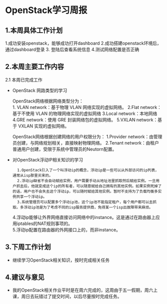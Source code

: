 
# OpenStack学习周报

## 1.本周具体工作计划

1.成功安装openstack，能够成功打开dashboard
2.成功搭建openstack环境后，通过dashboard登录
3. 登陆后查看系统信息
4.测试网络配置是否正确
	
## 2.本周主要工作内容

2.1 本周已完成工作  

- OpenStack 网路类型的学习

     OpenStack网络根据网络类型分为：  
        1. VLAN network：基于物理 VLAN 网络实现的虚拟网络。
        2.Flat network：基于不使用 VLAN 的物理网络实现的虚拟网络
        3.Local network：本地网络
        4.GRE network：使用 GRE 封装网络包的虚拟网络。
        5.VXLAN network：基于 VXLAN 实现的虚拟网络。

     OpenStack网络根据创建网络的用户权限分为：
        1.Provider network：由管理员创建，与网络规划相关，直接映射物理网络。
        2.Tenant network：由租户普通用户创建，受限于系统中管理员的Neutorn配置。  

- 对OpenStack浮动IP相关知识的学习
  
        1.OpenStack引入了一个叫浮动ip的概念，浮动ip是一些可以从外部访问的ip列表，通常从isp那里买来的。
        2.浮动ip缺省不会自动赋给实例，用户需要手动从地址池里抓取然后赋给实例。一旦用户抓去后，他就变成这个ip的所有者，可以随意赋给自己拥有的其他实例。如果实例死掉了的话，用户也不会失去这个浮动ip，可以随时赋给其他实例。暂时不支持为了负载均衡多实例共享一个浮动ip。
        3.系统管理员可以配置多个浮动ip池，这个ip池不能指定租户，每个用户都可以去抓取。多浮动ip池是为了考虑不同的isp服务提供商，免得某一个isp出故障带来麻烦。
	4.浮动ip能够让外界网络直接访问网络中的instance。这是通过在路由器上应用iptables的NAT规则事项的。    
	5.浮动ip配置在路由器的外网接口上的，而非instance。  

## 3.下周工作计划
- 继续学习OpenStack相关知识，按时完成相关任务

## 4.建议与意见
- 我的OpenStack相关作业平时是在周六完成的，这周由于五一假期，周六上课，周日去玩错过了提交时间，以后尽量按时完成任务。
